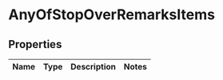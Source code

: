 # AnyOfStopOverRemarksItems

## Properties
Name | Type | Description | Notes
------------ | ------------- | ------------- | -------------
